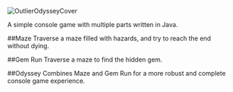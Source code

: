 ![OutlierOdysseyCover](https://replit.com/@jessetsmith/Outlier-Odyssey#OutlierOdyssey%20-%20Cover.png)

A simple console game with multiple parts written in Java. 

##Maze
Traverse a maze filled with hazards, and try to reach the end without dying. 

##Gem Run
Traverse a maze to find the hidden gem. 

##Odyssey
Combines Maze and Gem Run for a more robust and complete console game experience. 